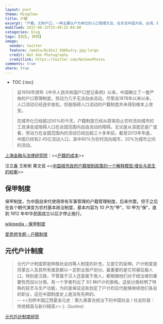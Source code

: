 ```yaml
---
layout: post
theme: MingChao
title: 户籍
excerpt: "户籍，又称户口，一种主要以户为单位的人口管理方法，在东亚中国大陆、台湾、朝鲜、日本、越南等漢字文化圈国家使用。"
modified: 2017-06-15T15:49:25-04:00
categories: blog
tags: [民生, 研究]
image:
  vendor: twitter
  feature: /media/DL83xJ_VQAEwJry.jpg:large
  credit: Nat Geo Photography
  creditlink: https://twitter.com/NatGeoPhotos
comments: true
share: true
---
```


* TOC
{:toc}

> 自1958年颁布《中华人民共和国户口登记条例》以来，中国确立了一套严格的户口管理制度，劳动力几乎无法自由流动。尽管自1978年以来以来，人口流动已经逐步放松，但是阻碍人口流动的户籍制度并未得到根本上改变。
>
> 在城市化已经超过50%的今天，户籍制度已经从原来防止农村流向城市的工具演变成阻碍人口在全国范围内自由流动的障碍。无论是从深度还是广度看，劳动力在全国范围内的流动已经远超三十多年前。截至2013年年底，中国已经有2.45亿流动人口，其中80%为农村流向城市，20%为城市之间的流动。

[上海金融与法律研究院](http://www.sifl.org.cn)：\<\<[户籍的成本](http://www.sifl.org.cn/show.asp?id=1460)\>\>

汪立鑫 王彬彬 黄文佳 \<\<[中国城市政府户籍限制政策的一个解释模型:增长与民生的权衡](http://paper.usc.cuhk.edu.hk/webmanager/wkfiles/8149_1_paper.pdf)\>\>

## 保甲制度

保甲制度，为中国自宋代使用带有军事管理的户籍管理制度，后来作罢。但于之后在各个朝代演变为农村基本政治制度，基本内容为 10 户为“甲”，10 甲为“保”，直到 1912 年中华民国成立以后才停止施行。

[wikipedia - 保甲制度](https://zh.wikipedia.org/wiki/%E4%BF%9D%E7%94%B2%E5%88%B6%E5%BA%A6)

[爱思想专题 - 户籍制度](http://www.aisixiang.com/zhuanti/87.html)

## 元代户计制度

> 元代户计制度即是种族社会四等人制度的补充，又是它的延伸。户计制度是将蒙古人及其所有属民都以一定职业按户划分。最重要的是它将被征服人口，特别是汉族，不管属于汉人还是属于南人，都根据他们对于统治者的重要性而加以分类。有一个学者列出了 83 种户计的表格。这些分类标明了特殊的技艺与生产功能，为的是保证这些划定了户计的后代能够继续他们各自的职业，这在中国制度史上是没有先例的。<br>
-- \<\<剑桥中国辽西夏金元史：第九章蒙古统治下的中国社会 / 社会阶层：传统精英与新兴精英\>\>
{: .Quotes}

[元代戶計制度研究](https://book.douban.com/subject/5357196/)

